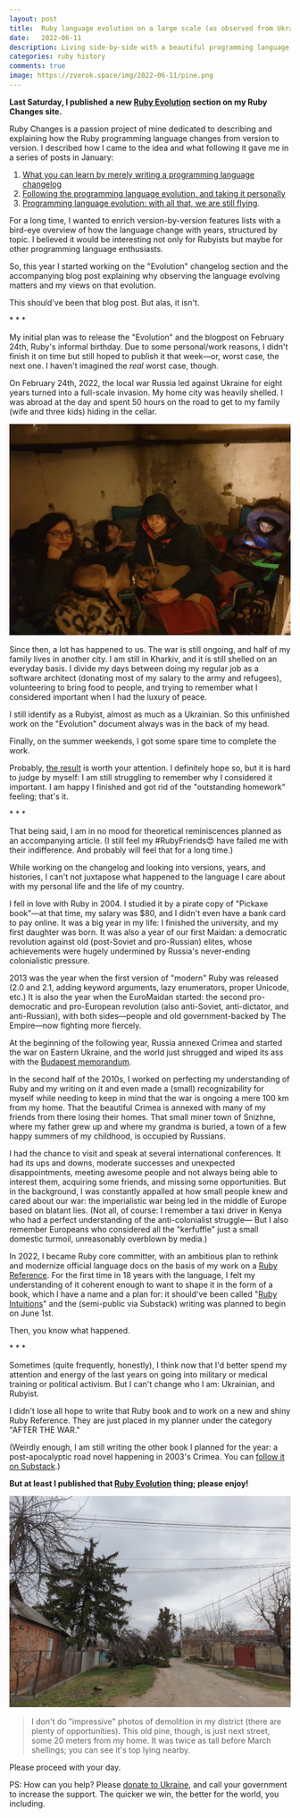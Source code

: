 ```yaml
---
layout: post
title:  Ruby language evolution on a large scale (as observed from Ukraine)
date:   2022-06-11
description: Living side-by-side with a beautiful programming language for almost 20 years
categories: ruby history
comments: true
image: https://zverok.space/img/2022-06-11/pine.png
---
```


**Last Saturday, I published a new [Ruby Evolution](https://rubyreferences.github.io/rubychanges/evolution.html) section on my Ruby Changes site.**

Ruby Changes is a passion project of mine dedicated to describing and explaining how the Ruby programming language changes from version to version. I described how I came to the idea and what following it gave me in a series of posts in January:

1. [What you can learn by merely writing a programming language changelog](/blog/2022-01-06-changelog.html)
2. [Following the programming language evolution, and taking it personally](/blog/2022-01-13-it-evolves.html)
3. [Programming language evolution: with all that, we are still flying](/blog/2022-01-20-still-flying.html).

For a long time, I wanted to enrich version-by-version features lists with a bird-eye overview of how the language change with years, structured by topic. I believed it would be interesting not only for Rubyists but maybe for other programming language enthusiasts.

So, this year I started working on the "Evolution" changelog section and the accompanying blog post explaining why observing the language evolving matters and my views on that evolution.

This should've been that blog post. But alas, it isn't.

\* \* \*

My initial plan was to release the "Evolution" and the blogpost on February 24th, Ruby's informal birthday. Due to some personal/work reasons, I didn't finish it on time but still hoped to publish it that week—or, worst case, the next one. I haven't imagined the _real_ worst case, though.

On February 24th, 2022, the local war Russia led against Ukraine for eight years turned into a full-scale invasion. My home city was heavily shelled. I was abroad at the day and spent 50 hours on the road to get to my family (wife and three kids) hiding in the cellar.

![](/img/2022-03-03/family.jpg)

Since then, a lot has happened to us. The war is still ongoing, and half of my family lives in another city. I am still in Kharkiv, and it is still shelled on an everyday basis. I divide my days between doing my regular job as a software architect (donating most of my salary to the army and refugees), volunteering to bring food to people, and trying to remember what I considered important when I had the luxury of peace.

I still identify as a Rubyist, almost as much as a Ukrainian. So this unfinished work on the "Evolution" document always was in the back of my head.

Finally, on the summer weekends, I got some spare time to complete the work.

Probably, [the result](https://rubyreferences.github.io/rubychanges/evolution.html) is worth your attention. I definitely hope so, but it is hard to judge by myself: I am still struggling to remember why I considered it important. I am happy I finished and got rid of the "outstanding homework" feeling; that's it.

\* \* \*

That being said, I am in no mood for theoretical reminiscences planned as an accompanying article. (I still feel my #RubyFriends😍 have failed me with their indifference. And probably will feel that for a long time.)

While working on the changelog and looking into versions, years, and histories, I can't not juxtapose what happened to the language I care about with my personal life and the life of my country.

I fell in love with Ruby in 2004. I studied it by a pirate copy of "Pickaxe book"—at that time, my salary was $80, and I didn't even have a bank card to pay online. It was a big year in my life: I finished the university, and my first daughter was born. It was also a year of our first Maidan: a democratic revolution against old (post-Soviet and pro-Russian) elites, whose achievements were hugely undermined by Russia's never-ending colonialistic pressure.

2013 was the year when the first version of "modern" Ruby was released (2.0 and 2.1, adding keyword arguments, lazy enumerators, proper Unicode, etc.) It is also the year when the EuroMaidan started: the second pro-democratic and pro-European revolution (also anti-Soviet, anti-dictator, and anti-Russian), with both sides—people and old government-backed by The Empire—now fighting more fiercely.

At the beginning of the following year, Russia annexed Crimea and started the war on Eastern Ukraine, and the world just shrugged and wiped its ass with the [Budapest memorandum](https://en.wikipedia.org/wiki/Budapest_Memorandum_on_Security_Assurances).

In the second half of the 2010s, I worked on perfecting my understanding of Ruby and my writing on it and even made a (small) recognizability for myself while needing to keep in mind that the war is ongoing a mere 100 km from my home. That the beautiful Crimea is annexed with many of my friends from there losing their homes. That small miner town of Snizhne, where my father grew up and where my grandma is buried, a town of a few happy summers of my childhood, is occupied by Russians.

I had the chance to visit and speak at several international conferences. It had its ups and downs, moderate successes and unexpected disappointments, meeting awesome people and not always being able to interest them, acquiring some friends, and missing some opportunities. But in the background, I was constantly appalled at how small people knew and cared about our war: the imperialistic war being led in the middle of Europe based on blatant lies. (Not all, of course: I remember a taxi driver in Kenya who had a perfect understanding of the anti-colonialist struggle— But I also remember Europeans who considered all the "kerfuffle" just a small domestic turmoil, unreasonably overblown by media.)

In 2022, I became Ruby core committer, with an ambitious plan to rethink and modernize official language docs on the basis of my work on a [Ruby Reference](https://rubyreferences.github.io/rubyref/). For the first time in 18 years with the language, I felt my understanding of it coherent enough to want to shape it in the form of a book, which I have a name and a plan for: it should've been called "[Ruby Intuitions](https://rubyintuitions.substack.com/)" and the (semi-public via Substack) writing was planned to begin on June 1st.

Then, you know what happened.

\* \* \*

Sometimes (quite frequently, honestly), I think now that I'd better spend my attention and energy of the last years on going into military or medical training or political activism. But I can't change who I am: Ukrainian, and Rubyist.

I didn't lose all hope to write that Ruby book and to work on a new and shiny Ruby Reference. They are just placed in my planner under the category "AFTER THE WAR."

(Weirdly enough, I am still writing the other book I planned for the year: a post-apocalyptic road novel happening in 2003's Crimea. You can [follow it on Substack](https://goingtoyalta.substack.com/).)

**But at least I published that [Ruby Evolution](https://rubyreferences.github.io/rubychanges/evolution.html) thing; please enjoy!**

![](/img/2022-06-11/pine.png)

> I don't do "impressive" photos of demolition in my district (there are plenty of opportunities). This old pine, though, is just next street, some 20 meters from my home. It was twice as tall before March shellings; you can see it's top lying nearby.

Please proceed with your day.

PS: How can you help? Please [donate to Ukraine](https://ua-aid-centers.com/funds-and-foundations), and call your government to increase the support. The quicker we win, the better for the world, you including.
